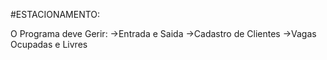 #ESTACIONAMENTO:

O Programa deve Gerir:
	->Entrada e Saida
	->Cadastro de Clientes
	->Vagas Ocupadas e Livres
	
		
	